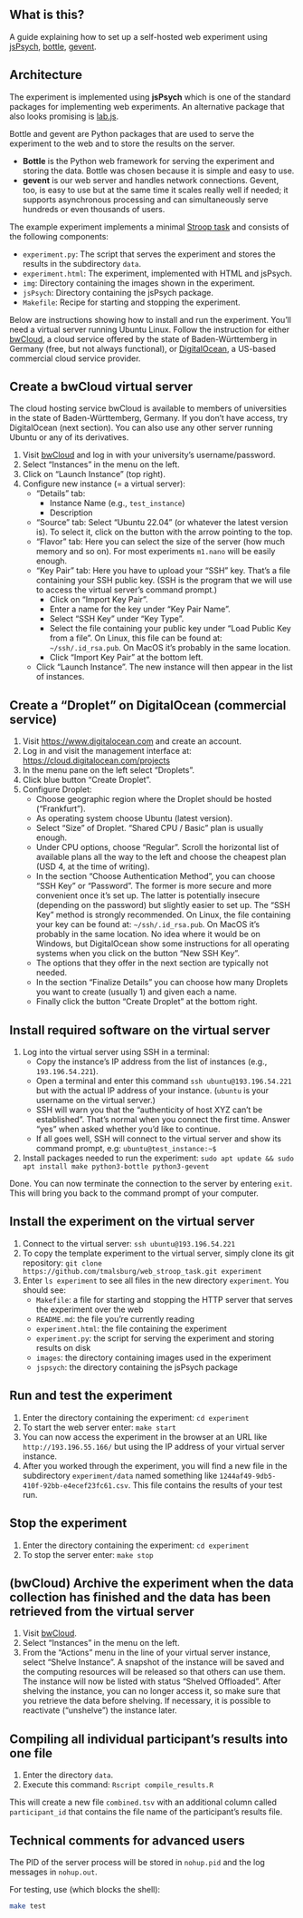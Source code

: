 
## What is this?

A guide explaining how to set up a self-hosted web experiment using [jsPsych](https://www.jspsych.org/), [bottle](https://bottlepy.org/docs/dev/), [gevent](https://pypi.org/project/gevent/).

## Architecture

The experiment is implemented using **jsPsych** which is one of the standard packages for implementing web experiments.  An alternative package that also looks promising is [lab.js](https://lab.js.org/).

Bottle and gevent are Python packages that are used to serve the experiment to the web and to store the results on the server.

- **Bottle** is the Python web framework for serving the experiment and storing the data.  Bottle was chosen because it is simple and easy to use.
- **gevent** is our web server and handles network connections.  Gevent, too, is easy to use but at the same time it scales really well if needed; it supports asynchronous processing and can simultaneously serve hundreds or even thousands of users.

The example experiment implements a minimal [Stroop task](https://en.wikipedia.org/wiki/Stroop_effect) and consists of the following components:

- `experiment.py`: The script that serves the experiment and stores the results in the subdirectory `data`.
- `experiment.html`: The experiment, implemented with HTML and jsPsych.
- `img`: Directory containing the images shown in the experiment.
- `jsPsych`: Directory containing the jsPsych package.
- `Makefile`: Recipe for starting and stopping the experiment.

Below are instructions showing how to install and run the experiment.  You’ll need a virtual server running Ubuntu Linux.  Follow the instruction for either [bwCloud](https://www.bw-cloud.org), a cloud service offered by the state of Baden-Württemberg in Germany (free, but not always functional), or [DigitalOcean](https://www.digitalocean.com), a US-based commercial cloud service provider.

## Create a bwCloud virtual server

The cloud hosting service bwCloud is available to members of universities in the state of Baden-Württemberg, Germany.  If you don’t have access, try DigitalOcean (next section).  You can also use any other server running Ubuntu or any of its derivatives.

1. Visit [bwCloud](https://portal.bw-cloud.org/project/instances/) and log in with your university’s username/password.
2. Select “Instances” in the menu on the left.
3. Click on “Launch Instance” (top right).
4. Configure new instance (= a virtual server):
   - “Details” tab:
     - Instance Name (e.g., `test_instance`)
     - Description
   - “Source” tab: Select “Ubuntu 22.04” (or whatever the latest version is).  To select it, click on the button with the arrow pointing to the top.
   - “Flavor” tab: Here you can select the size of the server (how much memory and so on).  For most experiments `m1.nano` will be easily enough.
   - “Key Pair” tab: Here you have to upload your “SSH” key.  That’s a file containing your SSH public key.  (SSH is the program that we will use to access the virtual server’s command prompt.)
      - Click on “Import Key Pair”.
      - Enter a name for the key under “Key Pair Name”.
      - Select “SSH Key” under “Key Type”.
      - Select the file containing your public key under “Load Public Key from a file”.  On Linux, this file can be found at: `~/ssh/.id_rsa.pub`.  On MacOS it’s probably in the same location.
      - Click “Import Key Pair” at the bottom left.
   - Click “Launch Instance”.  The new instance will then appear in the list of instances.

## Create a “Droplet” on DigitalOcean (commercial service)

1. Visit https://www.digitalocean.com and create an account.
2. Log in and visit the management interface at: https://cloud.digitalocean.com/projects
3. In the menu pane on the left select “Droplets”.
4. Click blue button “Create Droplet”.
5. Configure Droplet:
   - Choose geographic region where the Droplet should be hosted (“Frankfurt”).
   - As operating system choose Ubuntu (latest version).
   - Select “Size” of Droplet.  “Shared CPU / Basic” plan is usually enough.
   - Under CPU options, choose “Regular”.  Scroll the horizontal list of available plans all the way to the left and choose the cheapest plan (USD 4, at the time of writing).
   - In the section “Choose Authentication Method”, you can choose “SSH Key” or “Password”.  The former is more secure and more convenient once it’s set up.  The latter is potentially insecure (depending on the password) but slightly easier to set up.  The “SSH Key” method is strongly recommended.  On Linux, the file containing your key can be found at: `~/ssh/.id_rsa.pub`.  On MacOS it’s probably in the same location.  No idea where it would be on Windows, but DigitalOcean show some instructions for all operating systems when you click on the button “New SSH Key”.
   - The options that they offer in the next section are typically not needed.
   - In the section “Finalize Details” you can choose how many Droplets you want to create (usually 1) and given each a name.
   - Finally click the button “Create Droplet” at the bottom right.

## Install required software on the virtual server

1. Log into the virtual server using SSH in a terminal:
   - Copy the instance’s IP address from the list of instances (e.g., `193.196.54.221`).
   - Open a terminal and enter this command `ssh ubuntu@193.196.54.221` but with the actual IP address of your instance.  (`ubuntu` is your username on the virtual server.)
   - SSH will warn you that the “authenticity of host XYZ can’t be established”.  That’s normal when you connect the first time.  Answer “yes” when asked whether you’d like to continue.
   - If all goes well, SSH will connect to the virtual server and show its command prompt, e.g: `ubuntu@test_instance:~$`
2. Install packages needed to run the experiment: `sudo apt update && sudo apt install make python3-bottle python3-gevent`

Done. You can now terminate the connection to the server by entering `exit`.  This will bring you back to the command prompt of your computer.

## Install the experiment on the virtual server

1. Connect to the virtual server: `ssh ubuntu@193.196.54.221`
2. To copy the template experiment to the virtual server, simply clone its git repository: `git clone https://github.com/tmalsburg/web_stroop_task.git experiment`
3. Enter `ls experiment` to see all files in the new directory `experiment`.  You should see:
   - `Makefile`: a file for starting and stopping the HTTP server that serves the experiment over the web
   - `README.md`: the file you’re currently reading
   - `experiment.html`: the file containing the experiment
   - `experiment.py`: the script for serving the experiment and storing results on disk
   - `images`: the directory containing images used in the experiment
   - `jspsych`: the directory containing the jsPsych package

## Run and test the experiment

1. Enter the directory containing the experiment: `cd experiment`
2. To start the web server enter: `make start`
3. You can now access the experiment in the browser at an URL like `http://193.196.55.166/` but using the IP address of your virtual server instance.
4. After you worked through the experiment, you will find a new file in the subdirectory `experiment/data` named something like `1244af49-9db5-410f-92bb-e4ecef23fc61.csv`.  This file contains the results of your test run.

## Stop the experiment

1. Enter the directory containing the experiment: `cd experiment`
2. To stop the server enter: `make stop`

## (bwCloud) Archive the experiment when the data collection has finished and the data has been retrieved from the virtual server

1. Visit [bwCloud](https://portal.bw-cloud.org/project/instances/).
2. Select “Instances” in the menu on the left.
3. From the “Actions” menu in the line of your virtual server instance, select “Shelve Instance”.  A snapshot of the instance will be saved and the computing resources will be released so that others can use them.  The instance will now be listed with status “Shelved Offloaded”.  After shelving the instance, you can no longer access it, so make sure that you retrieve the data before shelving.  If necessary, it is possible to reactivate (“unshelve”) the instance later.

## Compiling all individual participant’s results into one file

1. Enter the directory `data`.
2. Execute this command: `Rscript compile_results.R`

This will create a new file `combined.tsv` with an additional column called `participant_id` that contains the file name of the participant’s results file.

## Technical comments for advanced users

The PID of the server process will be stored in `nohup.pid` and the log messages in `nohup.out`.

For testing, use (which blocks the shell):
``` sh :eval no
make test
```

